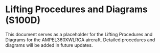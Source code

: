 # Lifting Procedures and Diagrams (S100D)

This document serves as a placeholder for the Lifting Procedures and Diagrams for the AMPEL360XWLRGA aircraft. Detailed procedures and diagrams will be added in future updates.
